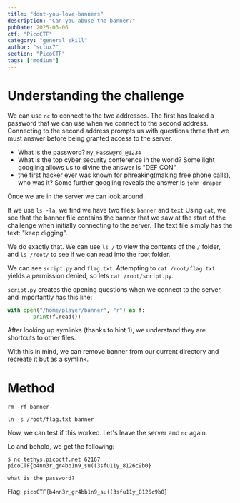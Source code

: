 ```yaml
---
title: "dont-you-love-banners"
description: "Can you abuse the banner?"
pubDate: 2025-03-06
ctf: "PicoCTF"
category: "general skill"
author: "sclux7"
section: "PicoCTF"
tags: ["medium"]
---
```


# Understanding the challenge

We can use `nc` to connect to the two addresses. The first has leaked a password that we can use when we connect to the second address.
Connecting to the second address prompts us with questions three that we must answer before being granted access to the server.
- What is the password?
`My_Passw@rd_@1234`
- What is the top cyber security conference in the world?
Some light googling allows us to divine the answer is "DEF CON"
- the first hacker ever was known for phreaking(making free phone calls), who was it?
Some further googling reveals the answer is `john draper`

Once we are in the server we can look around.

If we use `ls -la`, we find we have two files: `banner` and `text`
Using `cat`, we see that the banner file contains the banner that we saw at the start of the challenge when initially connecting to the server. The text file simply has the text: "keep digging".

We do exactly that. We can use `ls /` to view the contents of the `/` folder, and `ls /root/` to see if we can read into the root folder.

We can see `script.py` and `flag.txt`. Attempting to `cat /root/flag.txt` yields a permission denied, so lets `cat /root/script.py`.

`script.py` creates the opening questions when we connect to the server, and importantly has this line:
```python
with open("/home/player/banner", "r") as f:
        print(f.read())
```

After looking up symlinks (thanks to hint 1), we understand they are shortcuts to other files.

With this in mind, we can remove banner from our current directory and recreate it but as a symlink.

# Method
`rm -rf banner`

`ln -s /root/flag.txt banner`

Now, we can test if this worked. Let's leave the server and `nc` again.

Lo and behold, we get the following:

```
$ nc tethys.picoctf.net 62167
picoCTF{b4nn3r_gr4bb1n9_su((3sfu11y_8126c9b0}

what is the password?
```

Flag: `picoCTF{b4nn3r_gr4bb1n9_su((3sfu11y_8126c9b0}`
